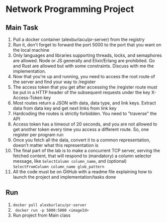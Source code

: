 # Network Programming Project

## Main Task
1. Pull a docker container (alexburlacu/pr-server) from the registry
2. Run it, don't forget to forward the port 5000 to the port that you want on the local machine
3. Only languages and libraries supporting threads, locks, and semaphores are allowed. Node or JS generally and Elixir/Erlang are prohibited. Go and Rust are allowed but with some constraints. Discuss with me the implementation.
4. Now that you're up and running, you need to access the root route of the server and find your way to /register
5. The access token that you get after accessing the /register route must be put in a HTTP header of the subsequent requests under the key X-Access-Token key
6. Most routes return a JSON with data, data type, and link keys. Extract data from data key and get next links from link key
7. Hardcoding the routes is strictly forbidden. You need to "traverse" the API
8. Access token has a timeout of 20 seconds, and you are not allowed to get another token every time you access a different route. So, one register per program run
9. Once you fetch all the data, convert it to a common representation, doesn't matter what this representation is
10. The final part of the lab is to make a concurrent TCP server, serving the fetched content, that will respond to (mandatory) a column selector message, like `SelectColumn column_name`, and (optional) `SelectFromColumn column_name glob_pattern`
11. All the code must be on GitHub with a readme file explaining how to launch the project and implementation/tasks done

## Run
1. ```` docker pull alexburlacu/pr-server ````
2. ```` docker run -p 5000:5000 <imageId>````
3. Run project from Main class

